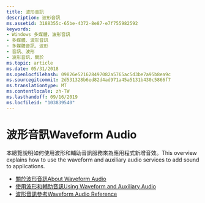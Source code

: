 ```yaml
---
title: 波形音訊
description: 波形音訊
ms.assetid: 3188355c-65be-4372-8e87-e7f755982592
keywords:
- Windows 多媒體，波形音訊
- 多媒體、波形音訊
- 多媒體音訊、波形
- 音訊、波形
- 波形音訊，關於
ms.topic: article
ms.date: 05/31/2018
ms.openlocfilehash: 09826e521628497082a5765ac5d3be7a95b8ea9c
ms.sourcegitcommit: 2d531328b6ed82d4ad971a45a5131b430c5866f7
ms.translationtype: MT
ms.contentlocale: zh-TW
ms.lasthandoff: 09/16/2019
ms.locfileid: "103839540"
---
```

# <a name="waveform-audio"></a><span data-ttu-id="b67ea-108">波形音訊</span><span class="sxs-lookup"><span data-stu-id="b67ea-108">Waveform Audio</span></span>

<span data-ttu-id="b67ea-109">本總覽說明如何使用波形和輔助音訊服務來為應用程式新增音效。</span><span class="sxs-lookup"><span data-stu-id="b67ea-109">This overview explains how to use the waveform and auxiliary audio services to add sound to applications.</span></span>

-   [<span data-ttu-id="b67ea-110">關於波形音訊</span><span class="sxs-lookup"><span data-stu-id="b67ea-110">About Waveform Audio</span></span>](about-waveform-audio.md)
-   [<span data-ttu-id="b67ea-111">使用波形和輔助音訊</span><span class="sxs-lookup"><span data-stu-id="b67ea-111">Using Waveform and Auxiliary Audio</span></span>](using-waveform-and-auxiliary-audio.md)
-   [<span data-ttu-id="b67ea-112">波形音訊參考</span><span class="sxs-lookup"><span data-stu-id="b67ea-112">Waveform Audio Reference</span></span>](waveform-audio-reference.md)

 

 




